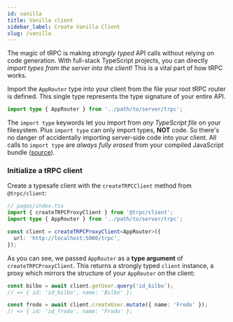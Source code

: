 ```yaml
---
id: vanilla
title: Vanilla client
sidebar_label: Create Vanilla Client
slug: /vanilla
---
```


The magic of tRPC is making _strongly typed_ API calls without relying on code generation. With full-stack TypeScript projects, you can directly _import types from the server into the client_! This is a vital part of how tRPC works.

Import the `AppRouter` type into your client from the file your root tRPC router is defined. This single type represents the type signature of your entire API.

```ts title='client.ts'
import type { AppRouter } from '../path/to/server/trpc';
```

The `import type` keywords let you import from _any TypeScript file_ on your filesystem. Plus `import type` can only import types, **NOT** code. So there's no danger of accidentally importing server-side code into your client. All calls to `import type` are _always fully erased_ from your compiled JavaScript bundle ([source](https://www.typescriptlang.org/docs/handbook/release-notes/typescript-3-8.html#type-only-imports-and-export)).

### Initialize a tRPC client

Create a typesafe client with the `createTRPCClient` method from `@trpc/client`:

```ts title='client.ts'
// pages/index.tsx
import { createTRPCProxyClient } from '@trpc/client';
import type { AppRouter } from '../path/to/server/trpc';

const client = createTRPCProxyClient<AppRouter>({
  url: 'http://localhost:5000/trpc',
});
```

As you can see, we passed `AppRouter` as a **type argument** of `createTRPCProxyClient`. This returns a strongly typed `client` instance, a proxy which mirrors the structure of your `AppRouter` on the client:

```ts title='client.ts'
const bilbo = await client.getUser.query('id_bilbo');
// => { id: 'id_bilbo', name: 'Bilbo' };

const frodo = await client.createUser.mutate({ name: 'Frodo' });
// => { id: 'id_frodo', name: 'Frodo' };
```
